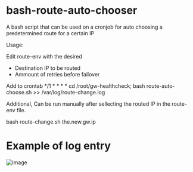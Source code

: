 # bash-route-auto-chooser
A bash script that can be used on a cronjob for auto choosing a predetermined route for a certain IP

Usage:

Edit route-env with the desired 
   - Destination IP  to be routed
   - Ammount of retries before failover

Add to crontab
*/1 * * * * cd /root/gw-healthcheck; bash route-auto-choose.sh >> /var/log/route-change.log

Additional,
Can be run manually after sellecting the routed IP in the route-env file.

   bash route-change.sh the.new.gw.ip

# Example of log entry
![image](https://github.com/user-attachments/assets/80899fc6-af79-4cdc-8209-732f586b5864)
